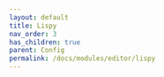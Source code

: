 ```yaml
---
layout: default
title: Lispy
nav_order: 3
has_children: true
parent: Config
permalink: /docs/modules/editor/lispy
---
```

